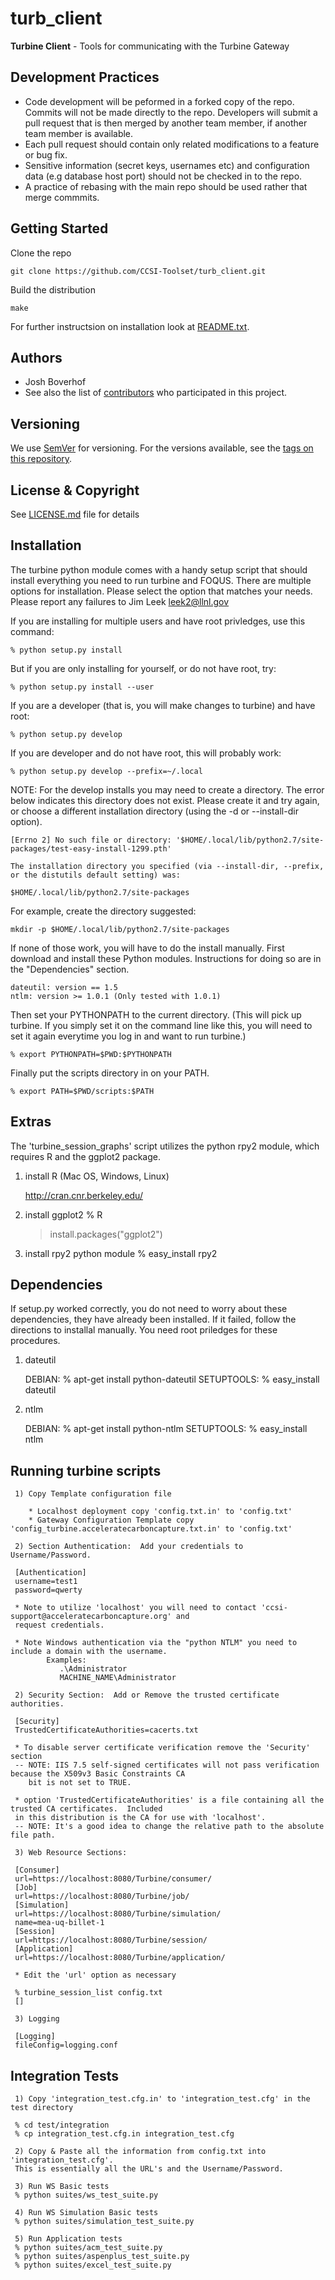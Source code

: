 # turb_client
**Turbine Client** -  Tools for communicating with the Turbine Gateway

## Development Practices

* Code development will be peformed in a forked copy of the repo. Commits will not be 
  made directly to the repo. Developers will submit a pull request that is then merged
  by another team member, if another team member is available.
* Each pull request should contain only related modifications to a feature or bug fix.  
* Sensitive information (secret keys, usernames etc) and configuration data 
  (e.g database host port) should not be checked in to the repo.
* A practice of rebasing with the main repo should be used rather that merge commmits.

## Getting Started

Clone the repo

    git clone https://github.com/CCSI-Toolset/turb_client.git

Build the distribution

    make

For further instructsion on installation look at [README.txt](README.txt).



## Authors

* Josh Boverhof
* See also the list of [contributors](https://github.com/CCSI-Toolset/turb_client/contributors) who participated in this project.

## Versioning

We use [SemVer](http://semver.org/) for versioning. For the versions available, 
see the [tags on this repository](https://github.com/CCSI-Toolset/turb_client/tags). 

## License & Copyright

See [LICENSE.md](LICENSE.md) file for details

## Installation

The turbine python module comes with a handy setup script that should install 
everything you need to run turbine and FOQUS.  There are multiple options 
for installation.  Please select the option that matches your needs.  Please 
report any failures to Jim Leek leek2@llnl.gov

If you are installing for multiple users and have root privledges, use this command:

    % python setup.py install

But if you are only installing for yourself, or do not have root, try:

    % python setup.py install --user

If you are a developer (that is, you will make changes to turbine) and have root:

    % python setup.py develop

If you are developer and do not have root, this will probably work:

    % python setup.py develop --prefix=~/.local


NOTE: For the develop installs you may need to create a directory.  The error below indicates this directory does not exist.  Please create it and try again, or choose a different installation directory (using the -d or --install-dir option).

    [Errno 2] No such file or directory: '$HOME/.local/lib/python2.7/site-packages/test-easy-install-1299.pth'

    The installation directory you specified (via --install-dir, --prefix, or the distutils default setting) was:

    $HOME/.local/lib/python2.7/site-packages

For example, create the directory suggested:

    mkdir -p $HOME/.local/lib/python2.7/site-packages


If none of those work, you will have to do the install manually.  First download 
and install these Python modules.  Instructions for doing so are in the "Dependencies" section.

    dateutil: version == 1.5
    ntlm: version >= 1.0.1 (Only tested with 1.0.1)

Then set your PYTHONPATH to the current directory.  (This will pick up
turbine.  If you simply set it on the command line like this, you will need to set
it again everytime you log in and want to run turbine.)

    % export PYTHONPATH=$PWD:$PYTHONPATH

Finally put the scripts directory in on your PATH.

    % export PATH=$PWD/scripts:$PATH


## Extras

The 'turbine_session_graphs' script utilizes the python rpy2 module, which requires 
R and the ggplot2 package.

1) install R (Mac OS, Windows, Linux)
    
    http://cran.cnr.berkeley.edu/

2) install ggplot2 
    % R
    > install.packages("ggplot2")

3) install rpy2 python module
    % easy_install rpy2

## Dependencies

If setup.py worked correctly, you do not need to worry about these dependencies, 
they have already been installed.  If it failed, follow the directions to 
installal manually.  You need root priledges for these procedures.

1) dateutil

    DEBIAN:
    % apt-get install python-dateutil
    SETUPTOOLS:
    % easy_install dateutil

2) ntlm

    DEBIAN:
    % apt-get install python-ntlm
    SETUPTOOLS:
    % easy_install ntlm


## Running turbine scripts

     1) Copy Template configuration file
    
        * Localhost deployment copy 'config.txt.in' to 'config.txt'
        * Gateway Configuration Template copy 'config_turbine.acceleratecarboncapture.txt.in' to 'config.txt'

     2) Section Authentication:  Add your credentials to Username/Password.

     [Authentication]
     username=test1
     password=qwerty

     * Note to utilize 'localhost' you will need to contact 'ccsi-support@acceleratecarboncapture.org' and
     request credentials.

     * Note Windows authentication via the "python NTLM" you need to include a domain with the username.
            Examples:
               .\Administrator
               MACHINE_NAME\Administrator

     2) Security Section:  Add or Remove the trusted certificate authorities.

     [Security]
     TrustedCertificateAuthorities=cacerts.txt 

     * To disable server certificate verification remove the 'Security' section
     -- NOTE: IIS 7.5 self-signed certificates will not pass verification because the X509v3 Basic Constraints CA 
        bit is not set to TRUE.

     * option 'TrustedCertificateAuthorities' is a file containing all the trusted CA certificates.  Included
     in this distribution is the CA for use with 'localhost'.
     -- NOTE: It's a good idea to change the relative path to the absolute file path.

     3) Web Resource Sections:

     [Consumer]
     url=https://localhost:8080/Turbine/consumer/
     [Job]
     url=https://localhost:8080/Turbine/job/
     [Simulation]
     url=https://localhost:8080/Turbine/simulation/
     name=mea-uq-billet-1
     [Session]
     url=https://localhost:8080/Turbine/session/
     [Application]
     url=https://localhost:8080/Turbine/application/

     * Edit the 'url' option as necessary
     
     % turbine_session_list config.txt
     []
     
     3) Logging

     [Logging]
     fileConfig=logging.conf


## Integration Tests

     1) Copy 'integration_test.cfg.in' to 'integration_test.cfg' in the test directory

     % cd test/integration
     % cp integration_test.cfg.in integration_test.cfg

     2) Copy & Paste all the information from config.txt into 'integration_test.cfg'.
     This is essentially all the URL's and the Username/Password.

     3) Run WS Basic tests 
     % python suites/ws_test_suite.py

     4) Run WS Simulation Basic tests 
     % python suites/simulation_test_suite.py 

     5) Run Application tests 
     % python suites/acm_test_suite.py
     % python suites/aspenplus_test_suite.py
     % python suites/excel_test_suite.py 
